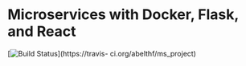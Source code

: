 # Microservices with Docker, Flask, and React
[![Build Status](https://travis-ci.org/abelthf/ms_project.svg?branch=master)](https://travis-
ci.org/abelthf/ms_project)